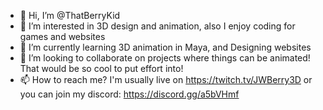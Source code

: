- 👋 Hi, I’m @ThatBerryKid
- 👀 I’m interested in 3D design and animation, also I enjoy coding for games and websites
- 🌱 I’m currently learning 3D animation in Maya, and Designing websites
- 💞️ I’m looking to collaborate on projects where things can be animated! That would be so cool to put effort into!
- 📫 How to reach me? I'm usually live on https://twitch.tv/JWBerry3D or you can join my discord: https://discord.gg/a5bVHmf

<!---
ThatBerryKid/ThatBerryKid is a ✨ special ✨ repository because its `README.md` (this file) appears on your GitHub profile.
You can click the Preview link to take a look at your changes.
--->
